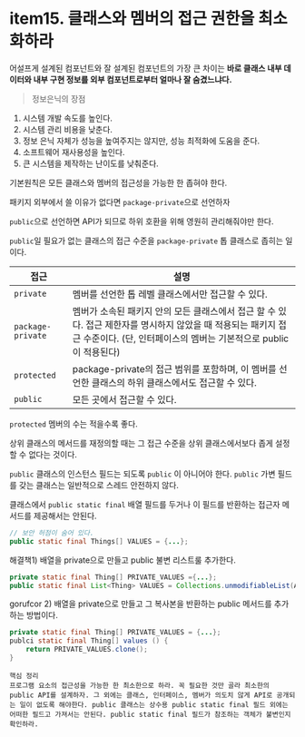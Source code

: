 # item15. 클래스와 멤버의 접근 권한을 최소화하라 

어설프게 설계된 컴포넌트와 잘 설계된 컴포넌트의 가장 큰 차이는 **바로 클래스 내부 데이터와 내부 구현 정보를 외부 컴포넌트로부터 얼마나 잘 숨겼느냐다.**

> 정보은닉의 장점 
1. 시스템 개발 속도를 높인다. 
2. 시스템 관리 비용을 낮춘다. 
3. 정보 은닉 자체가 성능을 높여주지는 않지만, 성능 최적화에 도움을 준다. 
4. 소프트웨어 재사용성을 높인다. 
5. 큰 시스템을 제작하는 난이도를 낮춰준다. 

기본원칙은 모든 클래스와 멤버의 접근성을 가능한 한 좁혀야 한다. 

패키지 외부에서 쓸 이유가 없다면 `package-private`으로 선언하자 

`public`으로 선언하면 API가 되므로 하위 호환을 위해 영원히 관리해줘야만 한다. 

`public`일 필요가 없는 클래스의 접근 수준을 `package-private` 톱 클래스로 좁히는 일이다. 

| 접근  | 설명 |
|----------|---------------------------------------|
|`private` | 멤버를 선언한 톱 레벨 클래스에서만 접근할 수 있다.|
|`package-private` | 멤버가 소속된 패키지 안의 모든 클래스에서 접근 할 수 있다. 접근 제한자를 명시하지 않았을 때 적용되는 패키지 접근 수준이다. (단, 인터페이스의 멤버는 기본적으로 public이 적용된다)|
|`protected` | package-private의 접근 범위를 포함하며, 이 멤버를 선언한 클래스의 하위 클래스에서도 접근할 수 있다. |
|`public`| 모든 곳에서 접근할 수 있다. |

`protected` 멤버의 수는 적을수록 좋다. 

상위 클래스의 메서드를 재정의할 때는 그 접근 수준을 상위 클래스에서보다 좁게 설정할 수 없다는 것이다.

`public` 클래스의 인스턴스 필드는 되도록 `public` 이 아니어야 한다. `public` 가변 필드를 갖는 클래스는 일반적으로 스레드 안전하지 않다. 

클래스에서 `public static final` 배열 필드를 두거나 이 필드를 반환하는 접근자 메서드를 제공해서는 안된다. 

```java
// 보안 허점이 숨어 있다. 
public static final Things[] VALUES = {...};
```

해결책1) 배열을 private으로 만들고 public 불변 리스트룰 추가한다.
```java
private static final Thing[] PRIVATE_VALUES ={...};
public static final List<Thing> VALUES = Collections.unmodifiableList(ARrays.asList(PRIVATE_VALUES));
```

gorufcor 2) 배열을 private으로 만들고 그 복사본을 반환하는 public 메서드를 추가하는 방법이다. 
```java
private static final Thing[] PRIVATE_VALUES = {...};
publci static final Thing[] values () {
    return PRIVATE_VALUES.clone();
}
```


```
핵심 정리 
프로그램 요소의 접근성을 가능한 한 최소한으로 하라. 꼭 필요한 것만 골라 최소한의 public API를 설계하자. 그 외에는 클래스, 인터페이스, 멤버가 의도치 않게 API로 공개되는 일이 없도록 해야한다. public 클래스는 상수용 public static final 필드 외에는 어떠한 필드고 가져서는 안된다. public static final 필드가 참조하는 객체가 불변인지 확인하라.
```
